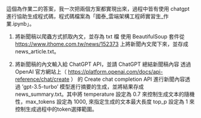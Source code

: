 這個為作業二的答案，我一次把兩個方案都實現出來，過程中皆有使用 chatgpt 進行協助生成程式碼，程式碼檔案為「國泰_雲端架構工程師實習生_作業.ipynb」。


1. 將新聞稿以爬蟲方式抓取內文，並存為 txt 檔
使用 BeautifulSoup 套件從 https://www.ithome.com.tw/news/152373 上將新聞內文爬下來，並存成 news_article.txt。

2. 將新聞稿的內文輸入給 ChatGPT API，並請 ChatGPT 總結新聞稿內容
透過 OpenAI 官方網站上（ https://platform.openai.com/docs/api-reference/chat/create ） 的 Create chat completion API 進行新聞內容透過 ’gpt-3.5-turbo’ 模型進行摘要的生成，並將結果存成 news_summary.txt。其中將 temperature 設定為 0.7 來控制生成文本的隨機性，max_tokens 設定為 1000, 來指定生成的文本最大長度 top_p 設定為 1 來控制生成過程中的token選擇範圍。
